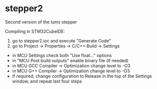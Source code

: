# stepper2
Second version of the lums stepper

Compiling in STM32CubeIDE:
1. go to stepper2.ioc and execute "Generate Code"
2. go to Project -> Properties -> C/C++ Build -> Settings
  - in MCU Settings check both "Use float..." options
  - in "MCU Post build outputs" enable binary file (if needed)
  - in MCU GCC Compiler -> Optimization  change level to -O3
  - in MCU G++ Compiler -> Optimization  change level to -O3
  - If required, change configuration to Release in the top of the Settings window, and repeat last four steps

